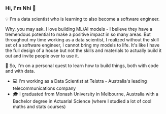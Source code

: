 ### Hi, I'm Nhi 👋 

💡 I'm a data scientist who is learning to also become a software engineer. 

Why, you may ask. I love building ML/AI models - I believe they have a tremendous potential to make a positive impact in so many areas. But throughout my time working as a data scientist, I realized without the skill set of a software engineer, I cannot bring my models to life. It's like I have the full design of a house but not the skills and materials to actually build it out and invite people over to use it. 

🌱 So, I'm on a personal quest to learn how to build things, both with code and with data.

* 💻 I'm working as a Data Scientist at Telstra - Australia's leading telecommunications company 
* 🎓 I graduated from Monash University in Melbourne, Australia with a Bachelor degree in Actuarial Science (where I studied a lot of cool maths and stats courses)

